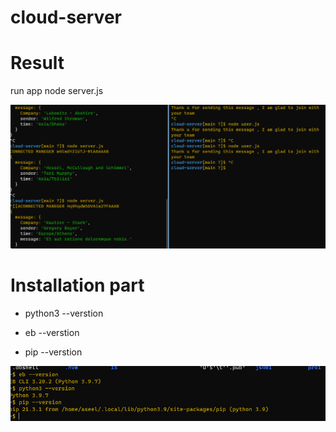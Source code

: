 # cloud-server

# Result
run app node server.js

![result](lab16content.PNG)



# Installation part

* python3 --verstion

* eb --verstion

* pip --verstion

![lab16verstions](lab16verstions.PNG)


